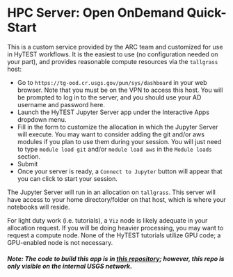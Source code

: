 # HPC Server: Open OnDemand Quick-Start

This is a custom service provided by the ARC team and customized for use in HyTEST workflows. It is the easiest
to use (no configuration needed on your part), and provides reasonable compute resources via the `tallgrass`
host:

* Go to `https://tg-ood.cr.usgs.gov/pun/sys/dashboard` in your web browser.
  Note that you must be on the VPN to access this host. You will be prompted to log in to the server, and you should use your AD username and password here.
* Launch the HyTEST Jupyter Server app under the Interactive Apps dropdown menu.
* Fill in the form to customize the allocation in which the Jupyter Server will execute. You may want to consider adding the git and/or aws modules if you plan to use them during your session. You will just need to type `module load git` and/or `module load aws` in the `Module loads` section.
* Submit
* Once your server is ready, a `Connect to Jupyter` button will appear that you can click to start your session.

The Jupyter Server will run in an allocation on `tallgrass`. This server will have access to your home
directory/folder on that host, which is where your notebooks will reside.

For light duty work (i.e. tutorials), a `Viz` node is likely adequate in your allocation request.  If you
will be doing heavier processing, you may want to request a compute node.  None of the HyTEST tutorials
utilize GPU code; a GPU-enabled node is not necessary.

##### Note: The code to build this app is in [this repository](https://code.chs.usgs.gov/sas/arc/arc-software/ood/bc_jupyter_hytest); however, this repo is only visible on the internal USGS network.